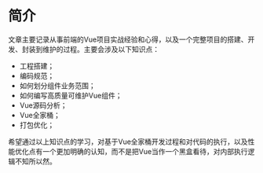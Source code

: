 # 简介

文章主要记录从事前端的Vue项目实战经验和心得，以及一个完整项目的搭建、开发、封装到维护的过程。主要会涉及以下知识点：

* 工程搭建；
* 编码规范；
* 如何划分组件业务范围；
* 如何编写高质量可维护Vue组件；
* Vue源码分析；
* Vue全家桶；
* 打包优化；

希望通过以上知识点的学习，对基于Vue全家桶开发过程和对代码的执行，以及性能优化点有一个更加明确的认知，而不是把Vue当作一个黑盒看待，对内部执行逻辑不知所以然。

